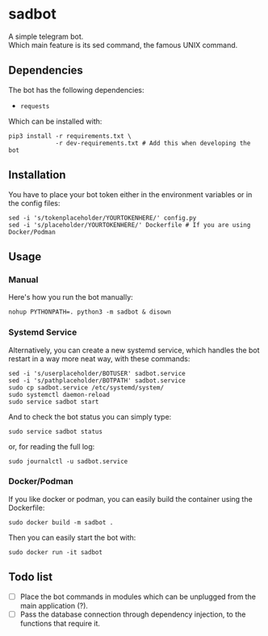 # sadbot
A simple telegram bot.  
Which main feature is its sed command, the famous UNIX command.

## Dependencies
The bot has the following dependencies:
- `requests`

Which can be installed with:
```
pip3 install -r requirements.txt \
             -r dev-requirements.txt # Add this when developing the bot
```

## Installation
You have to place your bot token either in the environment variables or in the
config files:
```
sed -i 's/tokenplaceholder/YOURTOKENHERE/' config.py
sed -i 's/placeholder/YOURTOKENHERE/' Dockerfile # If you are using Docker/Podman
```

## Usage
### Manual
Here's how you run the bot manually:  
```
nohup PYTHONPATH=. python3 -m sadbot & disown
```
### Systemd Service
Alternatively, you can create a new systemd service, which handles the bot
restart in a way more neat way, with these commands:
```
sed -i 's/userplaceholder/BOTUSER' sadbot.service
sed -i 's/pathplaceholder/BOTPATH' sadbot.service
sudo cp sadbot.service /etc/systemd/system/
sudo systemctl daemon-reload
sudo service sadbot start
```
And to check the bot status you can simply type:
```
sudo service sadbot status
```
or, for reading the full log:
```
sudo journalctl -u sadbot.service
```
### Docker/Podman
If you like docker or podman, you can easily build the container using the
Dockerfile:
```
sudo docker build -m sadbot .
```
Then you can easily start the bot with:
```
sudo docker run -it sadbot
```

## Todo list
- [ ] Place the bot commands in modules which can be unplugged from the
main application (?).
- [ ] Pass the database connection through dependency injection, to the
functions that require it.
